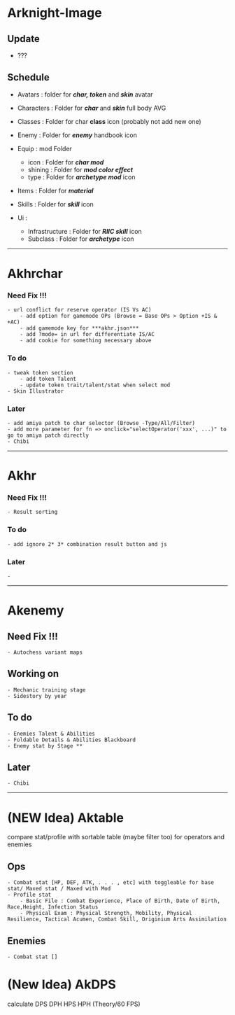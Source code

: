# Arknight-Image
## Update
- ???
## Schedule

- Avatars : folder for ***char, token*** and ***skin*** avatar

- Characters : Folder for ***char*** and ***skin*** full body AVG

- Classes : Folder for char **class** icon (probably not add new one)

- Enemy : Folder for ***enemy*** handbook icon

- Equip : mod Folder
    - icon : Folder for ***char mod***
    - shining : Folder for ***mod color effect***
    - type : Folder for ***archetype mod*** icon

- Items : Folder for ***material***

- Skills : Folder for ***skill*** icon

- Ui :
    - Infrastructure : Folder for ***RIIC skill*** icon
    - Subclass : Folder for ***archetype*** icon

---

# Akhrchar
### Need Fix !!!
    - url conflict for reserve operator (IS Vs AC)
        - add option for gamemode OPs (Browse = Base OPs > Option +IS & +AC)
        - add gamemode key for ***akhr.json***
        - add ?mode= in url for differentiate IS/AC
        - add cookie for something necessary above
### To do
    - tweak token section
        - add token Talent
        - update token trait/talent/stat when select mod
    - Skin Illustrator
### Later
    - add amiya patch to char selector (Browse -Type/All/Filter)
    - add more parameter for fn => onclick="selectOperator('xxx', ...)" to go to amiya patch directly
    - Chibi
    
---

# Akhr
### Need Fix !!!
    - Result sorting
### To do
    - add ignore 2* 3* combination result button and js
### Later
    - 


---

# Akenemy
## Need Fix !!!
    - Autochess variant maps
## Working on
    - Mechanic training stage
    - Sidestory by year
## To do
    - Enemies Talent & Abilities
    - Foldable Details & Abilities Blackboard
    - Enemy stat by Stage **
## Later
    - Chibi

---

# (NEW Idea) Aktable
compare stat/profile with sortable table (maybe filter too) for operators and enemies
## Ops
    - Combat stat [HP, DEF, ATK, . . . , etc] with toggleable for base stat/ Maxed stat / Maxed with Mod
    - Profile stat
        - Basic File : Combat Experience, Place of Birth, Date of Birth, Race,Height, Infection Status
        - Physical Exam : Physical Strength, Mobility, Physical Resilience, Tactical Acumen, Combat Skill, Originium Arts Assimilation
## Enemies
    - Combat stat []

# (New Idea) AkDPS
calculate DPS DPH HPS HPH (Theory/60 FPS)